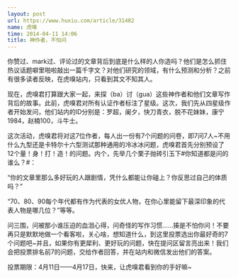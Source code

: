```yaml
---
layout: post
url: https://www.huxiu.com/article/31482
name: 虎嗅
time: 2014-04-11 14:06
title: 神作者，不怕问
---
```

你赞过、mark过、评论过的文章背后到底是什么样的人你造吗？他们是怎么抓住热议话题噼里啪啦敲出一篇千字文？对他们研究的领域，有什么预测和分析？之前有很多读者反映，在虎嗅站内，只看到其文不知其人。

现在，虎嗅君打算跟大家一起，来探（ba）讨（gua）这些神作者和他们文章写作背后的故事。此前，虎嗅君对所有认证作者标注了星级。这次，我们先从四星级作者开始发问，他们站内的ID分别是：罗超，阑夕，快刀青衣，脱不花妹妹，康宁1984，赵楠100，斗牛士。

这次活动，虎嗅君将对这7位作者，每人出一份有7个问题的问卷，即7问7人~不用什么九型还是卡特尔十六型测试那种通用的冷冰冰问题，虎嗅君首先分别预设了12个量！身！打！造！的问题。内个，先举几个栗子抛砖引玉下#你知道都是问的谁么？#：

“你的文章里那么多好玩的人跟剧情，凭什么都能让你碰上？你反思过自己的体质吗？”

“70、80、90每个年代都有作为代表的女优人物，在你心里能留下最深印象的代表人物是哪几位？”等等。

问三围，问被那小谁压迫的血泪心得，问奇怪的写作习惯......揍是不怕你问！不要再只是默默地做一个看客啦，关心啥，想知道什么，到这里投票选出你最好奇的7个问题吧~并且，如果你有更犀利、更好玩的问题，快在提问区留言亮出来！我们会把投票排名前7的问题，交给作者回答，并在站内和微信发出他们的答案。

投票期限：4月11日——4月17日，快来，让虎嗅君看到你的手好嘛~

